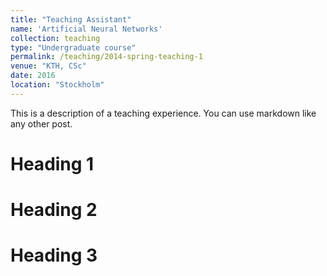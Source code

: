 ```yaml
---
title: "Teaching Assistant"
name: 'Artificial Neural Networks'
collection: teaching
type: "Undergraduate course"
permalink: /teaching/2014-spring-teaching-1
venue: "KTH, CSc"
date: 2016
location: "Stockholm"
---
```



This is a description of a teaching experience. You can use markdown like any other post.

Heading 1
======

Heading 2
======

Heading 3
======

